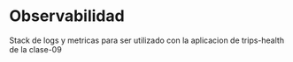 # Observabilidad

Stack de logs y metricas para ser utilizado con la aplicacion de trips-health de la clase-09